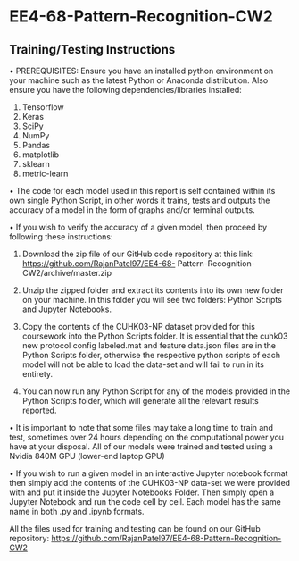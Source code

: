 # EE4-68-Pattern-Recognition-CW2
## Training/Testing Instructions
• PREREQUISITES: Ensure you have an installed python environment on your machine such as the latest Python or Anaconda distribution. Also ensure you have the following dependencies/libraries installed:
1. Tensorflow
2. Keras
3. SciPy
4. NumPy
5. Pandas
6. matplotlib
7. sklearn
8. metric-learn

• The code for each model used in this report is self
contained within its own single Python Script, in other
words it trains, tests and outputs the accuracy of a model
in the form of graphs and/or terminal outputs.

• If you wish to verify the accuracy of a given model, then
proceed by following these instructions:
1. Download the zip file of our
GitHub code repository at this link:
https://github.com/RajanPatel97/EE4-68-
Pattern-Recognition-CW2/archive/master.zip

2. Unzip the zipped folder and extract its contents
into its own new folder on your machine. In this
folder you will see two folders: Python Scripts and
Jupyter Notebooks.

3. Copy the contents of the CUHK03-NP dataset provided for this coursework into the
Python Scripts folder. It is essential that the
cuhk03 new protocol config labeled.mat and feature data.json files are in the Python Scripts folder,
otherwise the respective python scripts of each
model will not be able to load the data-set and will
fail to run in its entirety.

4. You can now run any Python Script for any of
the models provided in the Python Scripts folder,
which will generate all the relevant results reported.

• It is important to note that some files may take a long
time to train and test, sometimes over 24 hours depending on the computational power you have at your disposal. All of our models were trained and tested using
a Nvidia 840M GPU (lower-end laptop GPU)

• If you wish to run a given model in an interactive
Jupyter notebook format then simply add the contents
of the CUHK03-NP data-set we were provided with and
put it inside the Jupyter Notebooks Folder. Then simply
open a Jupyter Notebook and run the code cell by cell.
Each model has the same name in both .py and .ipynb
formats.

All the files used for training and testing can be found on our GitHub repository:
https://github.com/RajanPatel97/EE4-68-Pattern-Recognition-CW2
